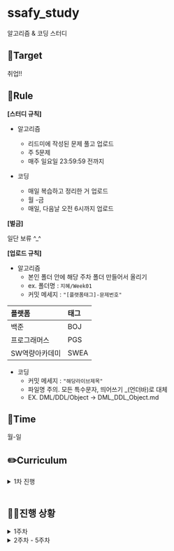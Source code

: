 # ssafy_study
알고리즘 & 코딩 스터디

## 🎯Target
취업!!

## 📌Rule
**[스터디 규칙]**
- 알고리즘
  - 리드미에 작성된 문제 풀고 업로드
  - 주 5문제
  - 매주 일요일 23:59:59 전까지
    
- 코딩
  - 매일 복습하고 정리한 거 업로드
  - 월 -금
  - 매일, 다음날 오전 6시까지 업로드


**[벌금]**

일단 보류 ^_^



**[업로드 규칙]**
- 알고리즘
  - 본인 폴더 안에 해당 주차 폴더 만들어서 올리기
  - ex. 폴더명 : `지혜/Week01`
  - 커밋 메세지 : `"[플랫폼태그]-문제번호"`
  
| 플랫폼    | 태그  |
|:-------|:----|
| 백준 | BOJ |
| 프로그래머스 | PGS |
| SW역량아카데미 | SWEA |

- 코딩
  - 커밋 메세지 : `"해당라이브제목"`
  - 파일명 주의. 모든 특수문자, 띄어쓰기 _(언더바)로 대체
  - EX. DML/DDL/Object -> DML_DDL_Object.md

## 📅Time
월-일

## ✏️Curriculum
<details>
  <summary>1차 진행</summary>

 
 - 기간 : 2025.03.06 ~ 
 - **알고리즘** :노션에 정리된 문제 풀이
 - **코딩** : 수업 복습

 
</details>
</br>


## 🏃‍♀️진행 상황
<details>
  <summary>1주차</summary>

|날짜|---| 문제 |---|
|---|---|---|---|
|3/6|SWEA|1238 Contact|[문제 고](https://swexpertacademy.com/main/code/problem/problemDetail.do?contestProbId=AV15B1cKAKwCFAYD#none)|
|3/7|BOJ|14502 연구소|[문제 고](https://www.acmicpc.net/problem/14502)|

</details>

<details>
  <summary>2주차 - 5주차</summary>

[프로그래머스 고득점kit 문제 정리본](https://seasoned-peripheral-395.notion.site/1b2aa43d3dea808db1a3fcafe261615f?pvs=4)

</details>
